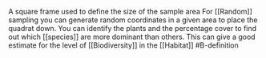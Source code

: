 A square frame used to define the size of the sample area
For [[Random]] sampling you can generate random coordinates in a given area to place the quadrat down. You can identify the plants and the percentage cover to find out which [[species]] are more dominant than others. This can give a good estimate for the level of [[Biodiversity]] in the [[Habitat]]
#B-definition 